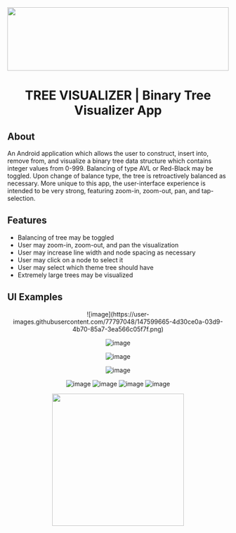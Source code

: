 <center>
  <img src="https://github.com/Tyler-Lopez/BinaryTreeVisualizerApp/blob/main/BinaryTreeVisualizerApp_Logo.svg" width="100%" height="144">
  <h1 align ="center">TREE VISUALIZER | Binary Tree Visualizer App</h1>
</center>

## About
An Android application which allows the user to construct, insert into, remove from, and visualize a binary tree data structure which contains integer values from 0-999. Balancing of type AVL or Red-Black may be toggled. Upon change of balance type, the tree is retroactively balanced as necessary. More unique to this app, the user-interface experience is intended to be very strong, featuring zoom-in, zoom-out, pan, and tap-selection.

## Features
* Balancing of tree may be toggled
* User may zoom-in, zoom-out, and pan the visualization
* User may increase line width and node spacing as necessary
* User may click on a node to select it
* User may select which theme tree should have
* Extremely large trees may be visualized

## UI Examples
<center>
  ![image](https://user-images.githubusercontent.com/77797048/147599665-4d30ce0a-03d9-4b70-85a7-3ea566c05f7f.png)

  ![image](https://user-images.githubusercontent.com/77797048/147599653-f1515597-f13f-4a40-9ac2-4eeb30532243.png)

  ![image](https://user-images.githubusercontent.com/77797048/147599640-5ab902d1-427a-45f7-a5e7-05a5d7e91f70.png)

  ![image](https://user-images.githubusercontent.com/77797048/147599635-53fc8c35-e730-48ae-aae9-3cbd9218bf83.png)

  ![image](https://user-images.githubusercontent.com/77797048/147599631-9e8fe508-7a57-4d6e-a5ec-d8b509f7de8e.png)
  ![image](https://user-images.githubusercontent.com/77797048/147599677-4f20d39c-8f23-4216-852b-8773c523f78b.png)
![image](https://user-images.githubusercontent.com/77797048/147599684-d6789421-8eb6-4ed2-9f6f-9b37a5b7c900.png)
![image](https://user-images.githubusercontent.com/77797048/147599695-2d9c3708-62f9-472c-b442-b3e4837f2eed.png)

<img src="https://user-images.githubusercontent.com/77797048/147491405-cf384d01-b311-466f-9505-42fdc6f16928.png" width="300px">
</center>
